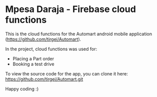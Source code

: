 # Mpesa Daraja - Firebase cloud functions
This is the cloud functions for the Automart android mobile application (https://github.com/tirgei/Automart).

In the project, cloud functions was used for:
* Placing a Part order
* Booking a test drive

To view the source code for the app, you can clone it here: https://github.com/tirgei/Automart.git

Happy coding :)
